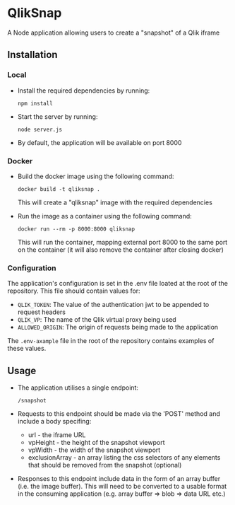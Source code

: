 # QlikSnap

A Node application allowing users to create a "snapshot" of a Qlik iframe

## Installation

### Local

- Install the required dependencies by running:

  `npm install`

- Start the server by running:

  `node server.js`

- By default, the application will be available on port 8000

### Docker

- Build the docker image using the following command:

  `docker build -t qliksnap .`

    This will create a "qliksnap" image with the required dependencies

- Run the image as a container using the following command:

  `docker run --rm -p 8000:8000 qliksnap`

    This will run the container, mapping external port 8000 to the same port on the container (it will also remove the container after closing docker)

### Configuration

The application's configuration is set in the .env file loated at the root of the repository. This file should contain values for:

- `QLIK_TOKEN`: The value of the authentication jwt to be appended to request headers
- `QLIK_VP`: The name of the Qlik virtual proxy being used
- `ALLOWED_ORIGIN`: The origin of requests being made to the application

The `.env-axample` file in the root of the repository contains examples of these values.

## Usage

- The application utilises a single endpoint:

    `/snapshot`

- Requests to this endpoint should be made via the 'POST' method and include a body specifing:

    - url - the iframe URL
    - vpHeight - the height of the snapshot viewport
    - vpWidth - the width of the snapshot viewport
    - exclusionArray - an array listing the css selectors of any elements that should be removed from the snapshot (optional)

- Responses to this endpoint include data in the form of an array buffer (i.e. the image buffer). This will need to be converted to a usable format in the consuming application (e.g. array buffer => blob => data URL etc.)
